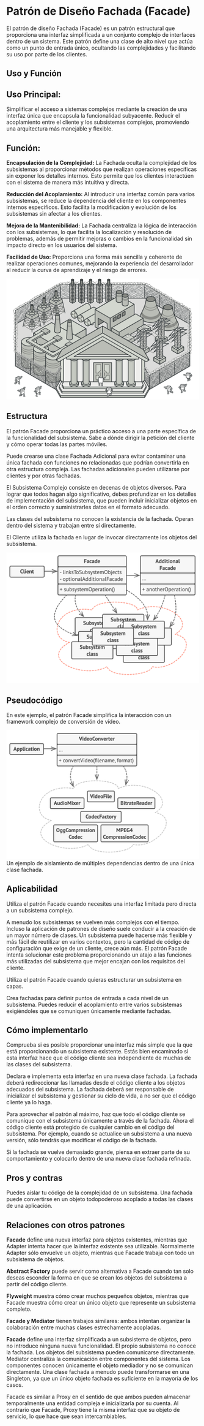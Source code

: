 # Patrón de Diseño Fachada (Facade)

El patrón de diseño Fachada (Facade) es un patrón estructural que proporciona una interfaz simplificada a un conjunto complejo de interfaces dentro de un sistema. Este patrón define una clase de alto nivel que actúa como un punto de entrada único, ocultando las complejidades y facilitando su uso por parte de los clientes.

## Uso y Función

## Uso Principal:

Simplificar el acceso a sistemas complejos mediante la creación de una interfaz única que encapsula la funcionalidad subyacente.
Reducir el acoplamiento entre el cliente y los subsistemas complejos, promoviendo una arquitectura más manejable y flexible.

## Función:

**Encapsulación de la Complejidad:**
La Fachada oculta la complejidad de los subsistemas al proporcionar métodos que realizan operaciones específicas sin exponer los detalles internos. Esto permite que los clientes interactúen con el sistema de manera más intuitiva y directa.

**Reducción del Acoplamiento:**
Al introducir una interfaz común para varios subsistemas, se reduce la dependencia del cliente en los componentes internos específicos. Esto facilita la modificación y evolución de los subsistemas sin afectar a los clientes.

**Mejora de la Mantenibilidad:**
La Fachada centraliza la lógica de interacción con los subsistemas, lo que facilita la localización y resolución de problemas, además de permitir mejoras o cambios en la funcionalidad sin impacto directo en los usuarios del sistema.

**Facilidad de Uso:**
Proporciona una forma más sencilla y coherente de realizar operaciones comunes, mejorando la experiencia del desarrollador al reducir la curva de aprendizaje y el riesgo de errores.

![img.png](img.png)

## Estructura

El patrón Facade proporciona un práctico acceso a una parte específica de la funcionalidad del subsistema. Sabe a dónde dirigir la petición del cliente y cómo operar todas las partes móviles.

Puede crearse una clase Fachada Adicional para evitar contaminar una única fachada con funciones no relacionadas que podrían convertirla en otra estructura compleja. Las fachadas adicionales pueden utilizarse por clientes y por otras fachadas.

El Subsistema Complejo consiste en decenas de objetos diversos. Para lograr que todos hagan algo significativo, debes profundizar en los detalles de implementación del subsistema, que pueden incluir inicializar objetos en el orden correcto y suministrarles datos en el formato adecuado.

Las clases del subsistema no conocen la existencia de la fachada. Operan dentro del sistema y trabajan entre sí directamente.

El Cliente utiliza la fachada en lugar de invocar directamente los objetos del subsistema.

![img_1.png](img_1.png)

## **Pseudocódigo**

En este ejemplo, el patrón Facade simplifica la interacción con un framework complejo de conversión de vídeo.

![img_2.png](img_2.png)
Un ejemplo de aislamiento de múltiples dependencias dentro de una única clase fachada.

## **Aplicabilidad**

Utiliza el patrón Facade cuando necesites una interfaz limitada pero directa a un subsistema complejo.

A menudo los subsistemas se vuelven más complejos con el tiempo. Incluso la aplicación de patrones de diseño suele conducir a la creación de un mayor número de clases. Un subsistema puede hacerse más flexible y más fácil de reutilizar en varios contextos, pero la cantidad de código de configuración que exige de un cliente, crece aún más. El patrón Facade intenta solucionar este problema proporcionando un atajo a las funciones más utilizadas del subsistema que mejor encajan con los requisitos del cliente.

Utiliza el patrón Facade cuando quieras estructurar un subsistema en capas.

Crea fachadas para definir puntos de entrada a cada nivel de un subsistema. Puedes reducir el acoplamiento entre varios subsistemas exigiéndoles que se comuniquen únicamente mediante fachadas.

## **Cómo implementarlo**

Comprueba si es posible proporcionar una interfaz más simple que la que está proporcionando un subsistema existente. Estás bien encaminado si esta interfaz hace que el código cliente sea independiente de muchas de las clases del subsistema.

Declara e implementa esta interfaz en una nueva clase fachada. La fachada deberá redireccionar las llamadas desde el código cliente a los objetos adecuados del subsistema. La fachada deberá ser responsable de inicializar el subsistema y gestionar su ciclo de vida, a no ser que el código cliente ya lo haga.

Para aprovechar el patrón al máximo, haz que todo el código cliente se comunique con el subsistema únicamente a través de la fachada. Ahora el código cliente está protegido de cualquier cambio en el código del subsistema. Por ejemplo, cuando se actualice un subsistema a una nueva versión, sólo tendrás que modificar el código de la fachada.

Si la fachada se vuelve demasiado grande, piensa en extraer parte de su comportamiento y colocarlo dentro de una nueva clase fachada refinada.

## **Pros y contras**

Puedes aislar tu código de la complejidad de un subsistema.
Una fachada puede convertirse en un objeto todopoderoso acoplado a todas las clases de una aplicación.

## **Relaciones con otros patrones**

**Facade** define una nueva interfaz para objetos existentes, mientras que Adapter intenta hacer que la interfaz existente sea utilizable. Normalmente Adapter sólo envuelve un objeto, mientras que Facade trabaja con todo un subsistema de objetos.

**Abstract Factory** puede servir como alternativa a Facade cuando tan solo deseas esconder la forma en que se crean los objetos del subsistema a partir del código cliente.

**Flyweight** muestra cómo crear muchos pequeños objetos, mientras que Facade muestra cómo crear un único objeto que represente un subsistema completo.

**Facade y Mediator** tienen trabajos similares: ambos intentan organizar la colaboración entre muchas clases estrechamente acopladas.

**Facade** define una interfaz simplificada a un subsistema de objetos, pero no introduce ninguna nueva funcionalidad. El propio subsistema no conoce la fachada. Los objetos del subsistema pueden comunicarse directamente.
Mediator centraliza la comunicación entre componentes del sistema. Los componentes conocen únicamente el objeto mediador y no se comunican directamente.
Una clase fachada a menudo puede transformarse en una Singleton, ya que un único objeto fachada es suficiente en la mayoría de los casos.

Facade es similar a Proxy en el sentido de que ambos pueden almacenar temporalmente una entidad compleja e inicializarla por su cuenta. Al contrario que Facade, Proxy tiene la misma interfaz que su objeto de servicio, lo que hace que sean intercambiables.


